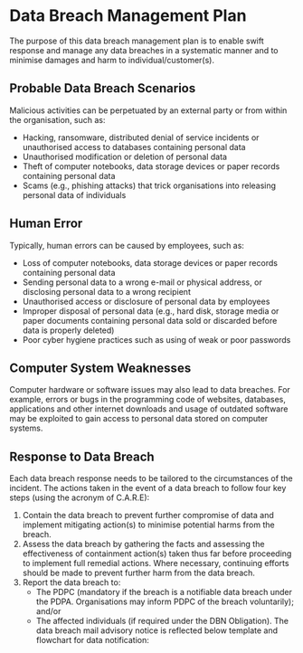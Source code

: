 # Data Breach Management Plan
The purpose of this data breach management plan is to enable swift response and manage any data breaches in a systematic manner and to minimise damages and harm to individual/customer(s). 

## Probable Data Breach Scenarios
Malicious activities can be perpetuated by an external party or from within the organisation, such as:
* Hacking, ransomware, distributed denial of service incidents or unauthorised access to databases containing personal data
* Unauthorised modification or deletion of personal data
* Theft of computer notebooks, data storage devices or paper records containing personal data
* Scams (e.g., phishing attacks) that trick organisations into releasing personal data of individuals

## Human Error
Typically, human errors can be caused by employees, such as:
* Loss of computer notebooks, data storage devices or paper records containing personal data
* Sending personal data to a wrong e-mail or physical address, or disclosing personal data to a wrong recipient
* Unauthorised access or disclosure of personal data by employees
* Improper disposal of personal data (e.g., hard disk, storage media or paper documents containing personal data sold or discarded before data is properly deleted)
* Poor cyber hygiene practices such as using of weak or poor passwords

## Computer System Weaknesses
Computer hardware or software issues may also lead to data breaches. For example, errors or bugs in the programming code of websites, databases, applications and other internet downloads and usage of outdated software may be exploited to gain access to personal data stored on computer systems.

## Response to Data Breach
Each data breach response needs to be tailored to the circumstances of the incident. The actions taken in the event of a data breach to follow four key steps (using the acronym of C.A.R.E):
1. Contain the data breach to prevent further compromise of data and implement mitigating action(s) to minimise potential harms from the breach.
2. Assess the data breach by gathering the facts and assessing the effectiveness of containment action(s) taken thus far before proceeding to implement full remedial actions. Where necessary, continuing efforts should be made to prevent further harm from the data breach.
3. Report the data breach to:
    * The PDPC (mandatory if the breach is a notifiable data breach under the PDPA. Organisations may inform PDPC of the breach voluntarily); and/or
    * The affected individuals (if required under the DBN Obligation). The data breach mail advisory notice is reflected below template and flowchart for data notification: